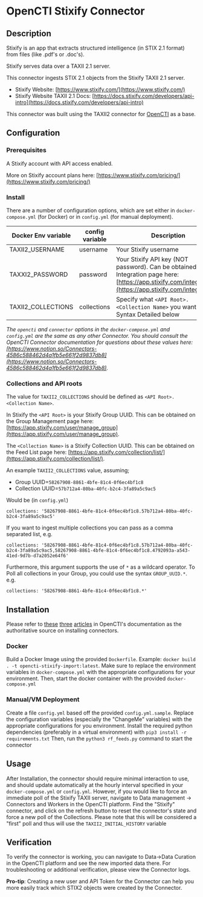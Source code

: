 # OpenCTI Stixify Connector

## Description

Stixify is an app that extracts structured intelligence (in STIX 2.1 format) from files (like .pdf's or .doc's).

Stixify serves data over a TAXII 2.1 server.

This connector ingests STIX 2.1 objects from the Stixify TAXII 2.1 server.

* Stixify Website: [https://www.stixify.com/](https://www.stixify.com/)
* Stixify Website TAXII 2.1 Docs: [https://docs.stixify.com/developers/api-intro](https://docs.stixify.com/developers/api-intro)

This connector was built using the TAXII2 connector for [OpenCTI](https://github.com/OpenCTI-Platform/opencti) as a base.

## Configuration

### Prerequisites 

A Stixify account with API access enabled.

More on Stixify account plans here: [https://www.stixify.com/pricing/](https://www.stixify.com/pricing/)

### Install

There are a number of configuration options, which are set either in `docker-compose.yml` (for Docker) or in `config.yml` (for manual deployment).

| Docker Env variable | config variable | Description
| --------------------|-----------------|------------
| TAXII2_USERNAME     | username        | Your Stixify username
| TAXXI2_PASSWORD     | password        | Your Stixify API key (NOT password). Can be obtained on the Integration page here: [https://app.stixify.com/integrations](https://app.stixify.com/integrations)
| TAXII2_COLLECTIONS  | collections     | Specify what `<API Root>.<Collection Name>` you want to poll. Syntax Detailed below

_The `opencti` and `connector` options in the `docker-compose.yml` and `config.yml` are the same as any other Connector. You should consult the OpenCTI Connector documentation for questions about these values here: [https://www.notion.so/Connectors-4586c588462d4a1fb5e661f2d9837db8](https://www.notion.so/Connectors-4586c588462d4a1fb5e661f2d9837db8)._

### Collections and API roots

The value for `TAXII2_COLLECTIONS` should be defined as `<API Root>.<Collection Name>`.

In Stixify the `<API Root>` is your Stixify Group UUID. This can be obtained on the Group Management page here: [https://app.stixify.com/user/manage_group](https://app.stixify.com/user/manage_group).

The `<Collection Name>` is a Stixify Collection UUID. This can be obtained on the Feed List page here: [https://app.stixify.com/collection/list/](https://app.stixify.com/collection/list/).

An example `TAXII2_COLLECTIONS` value, assuming;

* Group UUID=`58267908-8861-4bfe-81c4-0f6ec4bf1c8`
* Collection UUID=`57b712a4-80ba-40fc-b2c4-3fa89a5c9ac5`

Would be (in `config.yml`)

```
collections: '58267908-8861-4bfe-81c4-0f6ec4bf1c8.57b712a4-80ba-40fc-b2c4-3fa89a5c9ac5'
```

If you want to ingest multiple collections you can pass as a comma separated list, e.g.

```
collections: '58267908-8861-4bfe-81c4-0f6ec4bf1c8.57b712a4-80ba-40fc-b2c4-3fa89a5c9ac5,58267908-8861-4bfe-81c4-0f6ec4bf1c8.4792093a-a543-41ed-9d7b-d7a2052e64f6'
```

Furthermore, this argument supports the use of `*` as a wildcard operator. To Poll all collections in your Group, you could use the syntax `GROUP_UUID.*`. e.g.

```
collections: '58267908-8861-4bfe-81c4-0f6ec4bf1c8.*'
```

## Installation

Please refer to [these](https://www.notion.so/Connectors-4586c588462d4a1fb5e661f2d9837db8) [three](https://www.notion.so/Introduction-9a614638a75746a391cd93a45fe3dc6c) [articles](https://www.notion.so/HowTo-Build-your-first-connector-06b2690697404b5ebc6e3556a1385940) in OpenCTI's documentation as the authoritative source on installing connectors.

### Docker

Build a Docker Image using the provided `Dockerfile`. Example: `docker build . -t opencti-stixify-import:latest`. Make sure to replace the environment variables in `docker-compose.yml` with the appropriate configurations for your environment. Then, start the docker container with the provided `docker-compose.yml`

### Manual/VM Deployment

Create a file `config.yml` based off the provided `config.yml.sample`. Replace the configuration variables (especially the "ChangeMe" variables) with the appropriate configurations for you environment. Install the required python dependencies (preferably in a virtual environment) with `pip3 install -r requirements.txt` Then, run the `python3 rf_feeds.py` command to start the connector

## Usage

After Installation, the connector should require minimal interaction to use, and should update automatically at the hourly interval specified in your `docker-compose.yml` or `config.yml`. However, if you would like to force an immediate poll of the Stixify TAXII server, navigate to Data management -> Connectors and Workers in the OpenCTI platform. Find the "Stixify" connector, and click on the refresh button to reset the connector's state and force a new poll of the Collections. Please note that this will be considered a "first" poll and thus will use the `TAXII2_INITIAL_HISTORY` variable

## Verification

To verify the connector is working, you can navigate to Data->Data Curation in the OpenCTI platform and see the new imported data there. For troubleshooting or additional verification, please view the Connector logs.

**Pro-tip**: Creating a new user and API Token for the Connector can help you more easily track which STIX2 objects were created by the Connector.